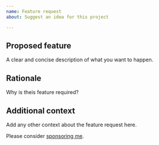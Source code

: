 ```yaml
---
name: Feature request
about: Suggest an idea for this project

---
```


## Proposed feature

A clear and concise description of what you want to happen.

## Rationale

Why is theis feature required?

## Additional context

Add any other context about the feature request here.

Please consider [sponsoring me](https://github.com/sponsors/robertdebock).
